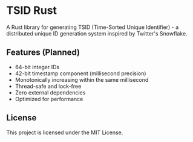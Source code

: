 # TSID Rust

A Rust library for generating TSID (Time-Sorted Unique Identifier) - a distributed unique ID generation system inspired by Twitter's Snowflake.

## Features (Planned)

- 64-bit integer IDs
- 42-bit timestamp component (millisecond precision)
- Monotonically increasing within the same millisecond
- Thread-safe and lock-free
- Zero external dependencies
- Optimized for performance

## License

This project is licensed under the MIT License.
